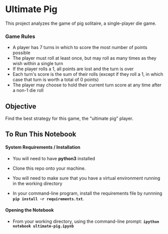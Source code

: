 # Ultimate Pig
This project analyzes the game of pig solitaire, a single-player die game.

### Game Rules
* A player has 7 turns in which to score the most number of points possible
* The player must roll at least once, but may roll as many times as they wish within a single turn
* If the player rolls a 1, all points are lost and the turn is over
* Each turn's score is the sum of their rolls (except if they roll a 1, in which case that turn is worth a total of 0 points)
* The player may choose to hold their current turn score at any time after a non-1 die roll

## Objective
Find the best strategy for this game, the "ultimate pig" player.


## To Run This Notebook
#### System Requirements / Installation

* You will need to have **python3** installed

* Clone this repo onto your machine.

* You will need to make sure that you have a virtual environment running in the working directory

* In your command-line program, install the requirements file by runnning **`pip install -r requirements.txt`**.

#### Opening the Notebook
* From your working directory, using the command-line prompt: **`ipython notebook ultimate-pig.ipynb`**

